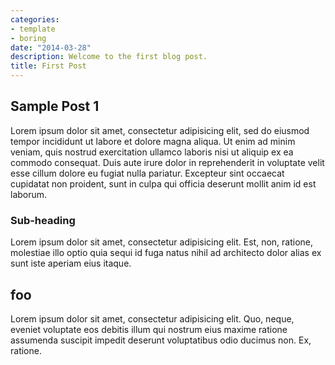 ```yaml
---
categories:
- template
- boring
date: "2014-03-28"
description: Welcome to the first blog post.
title: First Post
---
```


## Sample Post 1

Lorem ipsum dolor sit amet, consectetur adipisicing elit, sed do eiusmod
tempor incididunt ut labore et dolore magna aliqua. Ut enim ad minim veniam,
quis nostrud exercitation ullamco laboris nisi ut aliquip ex ea commodo
consequat. Duis aute irure dolor in reprehenderit in voluptate velit esse
cillum dolore eu fugiat nulla pariatur. Excepteur sint occaecat cupidatat non
proident, sunt in culpa qui officia deserunt mollit anim id est laborum.

### Sub-heading

Lorem ipsum dolor sit amet, consectetur adipisicing elit. Est, non, ratione, molestiae illo optio quia sequi id fuga natus nihil ad architecto dolor alias ex sunt iste aperiam eius itaque.


## foo

Lorem ipsum dolor sit amet, consectetur adipisicing elit. Quo, neque, eveniet voluptate eos debitis illum qui nostrum eius maxime ratione assumenda suscipit impedit deserunt voluptatibus odio ducimus non. Ex, ratione.

